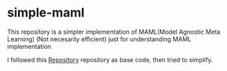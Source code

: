 # simple-maml
 This repository is a simpler implementation of MAML(Model Agnostic Meta Learning) (Not necesarily efficient) just for understanding MAML implementation
 
 I followed this [Repository](https://github.com/tristandeleu/pytorch-maml-rl) repository as base code, then tried to simplify.
